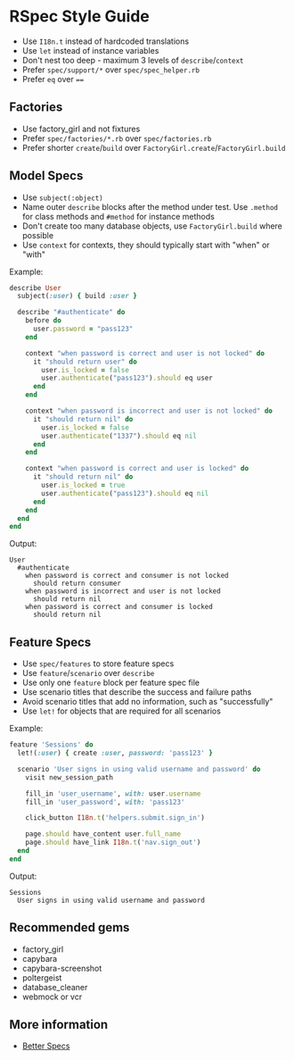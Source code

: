 # RSpec Style Guide

* Use `I18n.t` instead of hardcoded translations
* Use `let` instead of instance variables
* Don't nest too deep - maximum 3 levels of `describe`/`context`
* Prefer `spec/support/*` over `spec/spec_helper.rb`
* Prefer `eq` over `==`

## Factories

* Use factory_girl and not fixtures
* Prefer `spec/factories/*.rb` over `spec/factories.rb`
* Prefer shorter `create`/`build` over `FactoryGirl.create`/`FactoryGirl.build`

## Model Specs

* Use `subject(:object)`
* Name outer `describe` blocks after the method under test.
  Use `.method` for class methods and `#method` for instance methods
* Don't create too many database objects, use `FactoryGirl.build` where possible
* Use `context` for contexts, they should typically start with "when" or "with"

Example:

```ruby
describe User
  subject(:user) { build :user }

  describe "#authenticate" do
    before do
      user.password = "pass123"
    end

    context "when password is correct and user is not locked" do
      it "should return user" do
        user.is_locked = false
        user.authenticate("pass123").should eq user
      end
    end

    context "when password is incorrect and user is not locked" do
      it "should return nil" do
        user.is_locked = false
        user.authenticate("1337").should eq nil
      end
    end

    context "when password is correct and user is locked" do
      it "should return nil" do
        user.is_locked = true
        user.authenticate("pass123").should eq nil
      end
    end
  end
end
```

Output:

```
User
  #authenticate
    when password is correct and consumer is not locked
      should return consumer
    when password is incorrect and user is not locked
      should return nil
    when password is correct and consumer is locked
      should return nil
```

## Feature Specs

* Use `spec/features` to store feature specs
* Use `feature`/`scenario` over `describe`
* Use only one `feature` block per feature spec file
* Use scenario titles that describe the success and failure paths
* Avoid scenario titles that add no information, such as "successfully"
* Use `let!` for objects that are required for all scenarios

Example:

```ruby
feature 'Sessions' do
  let!(:user) { create :user, password: 'pass123' }

  scenario 'User signs in using valid username and password' do
    visit new_session_path

    fill_in 'user_username', with: user.username
    fill_in 'user_password', with: 'pass123'

    click_button I18n.t('helpers.submit.sign_in')

    page.should have_content user.full_name
    page.should have_link I18n.t('nav.sign_out')
  end
end
```

Output:

```
Sessions
  User signs in using valid username and password
```

## Recommended gems

* factory_girl
* capybara
* capybara-screenshot
* poltergeist
* database_cleaner
* webmock or vcr

## More information

* [Better Specs](http://betterspecs.org/)
